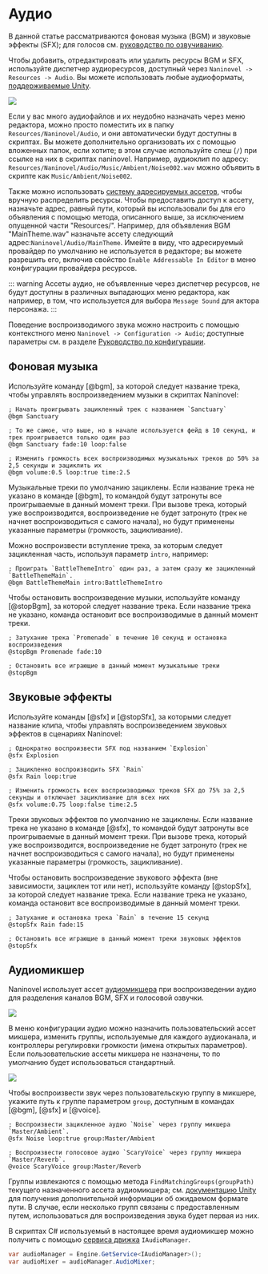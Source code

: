 ﻿# Аудио

В данной статье рассматриваются фоновая музыка (BGM) и звуковые эффекты (SFX); для голосов см. [руководство по озвучиванию](/ru/guide/voicing.md).

Чтобы добавить, отредактировать или удалить ресурсы BGM и SFX, используйте диспетчер аудиоресурсов, доступный через `Naninovel -> Resources -> Audio`. Вы можете использовать любые аудиоформаты, [поддерживаемые Unity](https://docs.unity3d.com/Manual/AudioFiles.html).

![](https://i.gyazo.com/cacdec36623dbbfcf9f49c594de53c0f.png)

Если у вас много аудиофайлов и их неудобно назначать через меню редактора, можно просто поместить их в папку `Resources/Naninovel/Audio`, и они автоматически будут доступны в скриптах. Вы можете дополнительно организовать их с помощью вложенных папок, если хотите; в этом случае используйте слеш (`/`) при ссылке на них в скриптах naninovel. Например, аудиоклип по адресу: `Resources/Naninovel/Audio/Music/Ambient/Noise002.wav` можно объявить в скрипте как `Music/Ambient/Noise002`.

Также можно использовать [систему адресируемых ассетов](/ru/guide/resource-providers.md#адресация ), чтобы вручную распределить ресурсы. Чтобы предоставить доступ к ассету, назначьте адрес, равный пути, который вы использовали бы для его объявления с помощью метода, описанного выше, за исключением опущенной части "Resources/". Например, для объявления BGM "MainTheme.wav" назначьте ассету следующий адрес:`Naninovel/Audio/MainTheme`. Имейте в виду, что адресируемый провайдер по умолчанию не используется в редакторе; вы можете разрешить его, включив свойство `Enable Addressable In Editor` в меню конфигурации провайдера ресурсов.

::: warning
Ассеты аудио, не объявленные через диспетчер ресурсов, не будут доступны в различных выпадающих меню редактора, как например, в том, что используется для выбора `Message Sound` для актора персонажа.
:::

Поведение воспроизводимого звука можно настроить с помощью контекстного меню `Naninovel -> Configuration -> Audio`; доступные параметры см. в разделе [Руководство по конфигурации](/ru/guide/configuration.md#аудио).

## Фоновая музыка

Используйте команду [@bgm], за которой следует название трека, чтобы управлять воспроизведением музыки в скриптах Naninovel:

```nani
; Начать проигрывать зацикленный трек с названием `Sanctuary`
@bgm Sanctuary

; То же самое, что выше, но в начале используется фейд в 10 секунд, и трек проигрывается только один раз
@bgm Sanctuary fade:10 loop:false

; Изменить громкость всех воспроизводимых музыкальных треков до 50% за 2,5 секунды и зациклить их
@bgm volume:0.5 loop:true time:2.5
```

Музыкальные треки по умолчанию зациклены. Если название трека не указано в команде [@bgm], то командой будут затронуты все проигрываемые в данный момент треки. При вызове трека, который уже воспроизводится, воспроизведение не будет затронуто (трек не начнет воспроизводиться с самого начала), но будут применены указанные параметры (громкость, зацикливание).

Можно воспроизвести вступление трека, за которым следует зацикленная часть, используя параметр `intro`, например:

```nani
; Проиграть `BattleThemeIntro` один раз, а затем сразу же зацикленный `BattleThemeMain`.
@bgm BattleThemeMain intro:BattleThemeIntro
```

Чтобы остановить воспроизведение музыки, используйте команду [@stopBgm], за которой следует название трека. Если название трека не указано, команда остановит все воспроизводимые в данный момент треки.

```nani
; Затухание трека `Promenade` в течение 10 секунд и остановка воспроизведения
@stopBgm Promenade fade:10

; Остановить все играющие в данный момент музыкальные треки
@stopBgm
```

## Звуковые эффекты

Используйте команды [@sfx] и [@stopSfx], за которыми следует название клипа, чтобы управлять воспроизведением звуковых эффектов в сценариях Naninovel:

```nani
; Однократно воспроизвести SFX под названием `Explosion`
@sfx Explosion

; Зацикленно воспроизводить SFX `Rain`
@sfx Rain loop:true

; Изменить громкость всех воспроизводимых треков SFX до 75% за 2,5 секунды и отключает зацикливание для всех них
@sfx volume:0.75 loop:false time:2.5
```

Треки звуковых эффектов по умолчанию  не зациклены. Если название трека не указано в команде [@sfx], то командой будут затронуты все проигрываемые в данный момент треки. При вызове трека, который уже воспроизводится, воспроизведение не будет затронуто (трек не начнет воспроизводиться с самого начала), но будут применены указанные параметры (громкость, зацикливание).

Чтобы остановить воспроизведение звукового эффекта (вне зависимости, зациклен тот или нет), используйте команду [@stopSfx], за которой следует название трека. Если название трека не указано, команда остановит все воспроизводимые в данный момент треки.

```nani
; Затухание и остановка трека `Rain` в течение 15 секунд
@stopSfx Rain fade:15

; Остановить все играющие в данный момент треки звуковых эффектов
@stopSfx
```

## Аудиомикшер

Naninovel использует ассет [аудиомикшера](https://docs.unity3d.com/Manual/AudioMixer.html) при воспроизведении аудио для разделения каналов BGM, SFX и голосовой озвучки.

![](https://i.gyazo.com/6271d59ee9ac63a0a218316bd3bc78a8.png)

В меню конфигурации аудио можно назначить пользовательский ассет микшера, изменить группы, используемые для каждого аудиоканала, и контроллеры регулировки громкости (имена открытых параметров). Если пользовательские ассеты микшера не назначены, то по умолчанию будет использоваться стандартный.

![](https://i.gyazo.com/ef2db68edb871608d1718117a37e9486.png)

Чтобы воспроизвести звук через пользовательскую группу в микшере, укажите путь к группе параметром `group`, доступным в командах [@bgm], [@sfx] и [@voice].

```nani
; Воспроизвести зацикленное аудио `Noise` через группу микшера `Master/Ambient`.
@sfx Noise loop:true group:Master/Ambient

; Воспроизвести голосовое аудио `ScaryVoice` через группу микшера `Master/Reverb`.
@voice ScaryVoice group:Master/Reverb
```

Группы извлекаются с помощью метода `FindMatchingGroups(groupPath)` текущего назначенного ассета аудиомикшера; см. [документацию Unity](https://docs.unity3d.com/ScriptReference/Audio.AudioMixer.FindMatchingGroups) для получения дополнительной информации об ожидаемом формате пути. В случае, если несколько групп связаны с предоставленным путем, использоваться для воспроизведения звука будет первая из них.

В скриптах C# используемый в настоящее время аудиомикшер можно получить с помощью [сервиса движка](/ru/guide/engine-services.md) `IAudioManager`.

```csharp
var audioManager = Engine.GetService<IAudioManager>();
var audioMixer = audioManager.AudioMixer;
```
